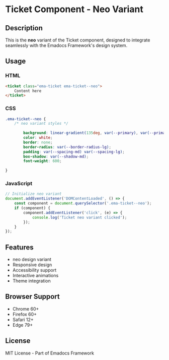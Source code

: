 # Ticket Component - Neo Variant

## Description
This is the **neo** variant of the Ticket component, designed to integrate seamlessly with the Emadocs Framework's design system.

## Usage

### HTML
```html
<ticket class="ema-ticket ema-ticket--neo">
    Content here
</ticket>
```

### CSS
```css
.ema-ticket--neo {
    /* neo variant styles */
    
        background: linear-gradient(135deg, var(--primary), var(--primary-dark));
        color: white;
        border: none;
        border-radius: var(--border-radius-lg);
        padding: var(--spacing-md) var(--spacing-lg);
        box-shadow: var(--shadow-md);
        font-weight: 600;
    
}
```

### JavaScript
```javascript
// Initialize neo variant
document.addEventListener('DOMContentLoaded', () => {
    const component = document.querySelector('.ema-ticket--neo');
    if (component) {
        component.addEventListener('click', (e) => {
            console.log('Ticket neo variant clicked');
        });
    }
});
```

## Features
- neo design variant
- Responsive design
- Accessibility support
- Interactive animations
- Theme integration

## Browser Support
- Chrome 60+
- Firefox 60+
- Safari 12+
- Edge 79+

## License
MIT License - Part of Emadocs Framework
